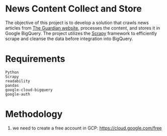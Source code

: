 # **News Content Collect and Store**

The objective of this project is to develop a solution that crawls news articles from [The Guardian website](https://www.theguardian.com/au), processes the content, and stores it in Google BigQuery. The project utilizes the [Scrapy](https://scrapy.org/) framework to efficiently scrape and cleanse the data before integration into BigQuery.

# **Requirements**
    Python
    Scrapy
    readability
    pandas
    google-cloud-bigquery
    google-auth

# **Methodology**
1. we need to create a free account in GCP: https://cloud.google.com/free
